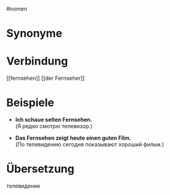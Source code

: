 #nomen
# Synonyme

# Verbindung 
[[fernsehen]]
[[der Fernseher]]
# Beispiele
- **Ich schaue selten Fernsehen.**  
    (Я редко смотрю телевизор.)
    
- **Das Fernsehen zeigt heute einen guten Film.**  
    (По телевидению сегодня показывают хороший фильм.)
# Übersetzung
телевидение